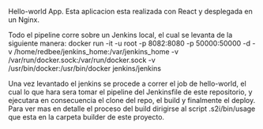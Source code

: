 Hello-world App.
Esta aplicacion esta realizada con React y desplegada en un Nginx. 

Todo el pipeline corre sobre un Jenkins local, el cual se levanta de la siguiente manera:
docker run -it -u root -p 8082:8080 -p 50000:50000 -d -v /home/redbee/jenkins_home:/var/jenkins_home -v /var/run/docker.sock:/var/run/docker.sock -v /usr/bin/docker:/usr/bin/docker  jenkins/jenkins

Una vez levantado el jenkins se procede a correr el job de hello-world, el cual lo que hara sera tomar el pipeline del Jenkinsfile de este repositorio, y ejecutara en consecuencia el clone del repo, el build y finalmente el deploy. Para ver mas en detalle el proceso del build dirigirse al script .s2i/bin/usage que esta en la carpeta builder de este proyecto.

